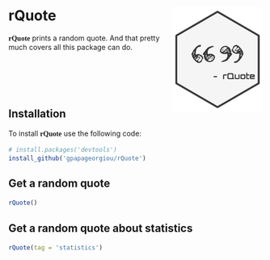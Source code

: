 # rQuote <img src="man/figures/logo.svg" align="right" alt="" width="180" />

<span style = "font-family: Orbitron"><strong>rQuote</strong></span> prints a random quote. And that pretty much covers all this package can do.

<br/>
<br/>
<br/>
<br/>

Installation
-------------

To install <span style = "font-family: Orbitron"><strong>rQuote</strong></span> use the following code:

```r
# install.packages('devtools')
install_github('gpapageorgiou/rQuote')
```

Get a random quote
-------------------

```r
rQuote()
```

Get a random quote about statistics
-------------------

```r
rQuote(tag = 'statistics')
```
